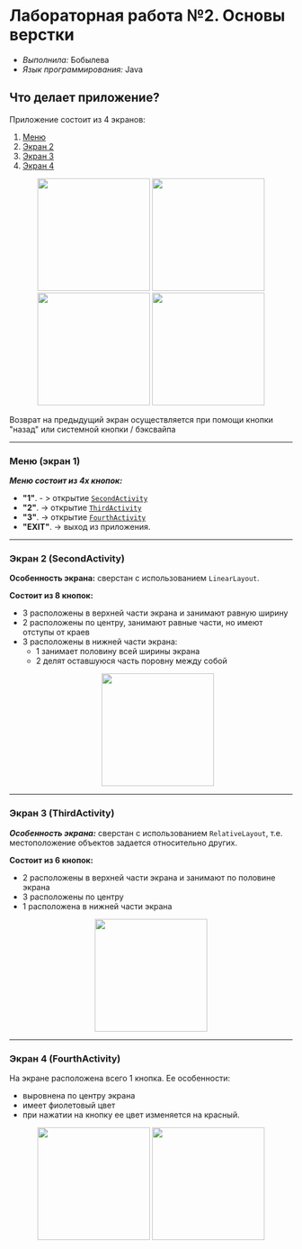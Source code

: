 
# Лабораторная работа №2. Основы верстки
- _Выполнила:_ Бобылева
- _Язык программирования:_ Java

## Что делает приложение?
Приложение состоит из 4 экранов:
1. [Меню](#activity1)
2. [Экран 2](#activity2)
3. [Экран 3](#activity3)
4. [Экран 4](#activity4)

<p align="center">
    <img src="https://github.com/user-attachments/assets/461d63d8-0afa-44f6-b38d-095549ea34dc" width="200"> 
    <img src="https://github.com/user-attachments/assets/39384a63-f736-4fe1-a339-c85f2c3fa976" width="200">
    <img src="https://github.com/user-attachments/assets/2f8970d5-bdad-40bd-9d4f-abfdbeec8069" width="200"> 
    <img src="https://github.com/user-attachments/assets/805b2c82-c7ed-4a65-ba4f-2ff94b8b8594" width="200">
</p> 
Возврат на предыдущий экран осуществляется при помощи кнопки "назад" или системной кнопки / бэксвайпа

---
### <a id="activity1"> Меню (экран 1) </a>

**_Меню состоит из 4х кнопок:_**
- **"1"**. - > открытие [`SecondActivity`](#activity2)
- **"2"**. -> открытие [`ThirdActivity`](#activity3)
- **"3"**. -> открытие [`FourthActivity`](#activity4)
- **"EXIT"**. -> выход из приложения.

---
### <a id="activity2"> Экран 2 (SecondActivity)</a>
**Особенность экрана:** сверстан с использованием `LinearLayout`.

**Состоит из 8 кнопок:**
- 3 расположены в верхней части экрана и занимают равную ширину
- 2 расположены по центру, занимают равные части, но имеют отступы от краев
- 3 расположены в нижней части экрана:
  - 1 занимает половину всей ширины экрана
  - 2 делят оставшуюся часть поровну между собой
  <p align="center">
    <img src="https://github.com/user-attachments/assets/39384a63-f736-4fe1-a339-c85f2c3fa976" width="200">
</p> 

---

### <a id="activity3"> Экран 3 (ThirdActivity)</a>
**_Особенность экрана:_** сверстан с использованием `RelativeLayout`, т.е. местоположение объектов задается относительно других.

**Состоит из 6 кнопок:**
- 2 расположены в верхней части экрана и занимают по половине экрана
- 3 расположены по центру
- 1 расположена в нижней части экрана

<p align="center">
    <img src="https://github.com/user-attachments/assets/2f8970d5-bdad-40bd-9d4f-abfdbeec8069" width="200"> 
</p> 

 ---
### <a id="activity4"> Экран 4 (FourthActivity)</a>

На экране расположена всего 1 кнопка. Ее особенности:
- выровнена по центру экрана
- имеет фиолетовый цвет
- при нажатии на кнопку ее цвет изменяется на красный.
<p align="center">
    <img src="https://github.com/user-attachments/assets/805b2c82-c7ed-4a65-ba4f-2ff94b8b8594" width="200">
    <img src="https://github.com/user-attachments/assets/e2a0bdd8-fcb0-4c04-a111-5b396ec15dd2" width="200"> 
</p> 
